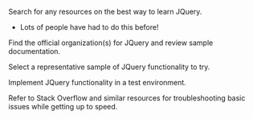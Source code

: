 Search for any resources on the best way to learn JQuery.
- Lots of people have had to do this before!

Find the official organization(s) for JQuery and review sample documentation.

Select a representative sample of JQuery functionality to try.

Implement JQuery functionality in a test environment.

Refer to Stack Overflow and similar resources for troubleshooting basic
issues while getting up to speed.


